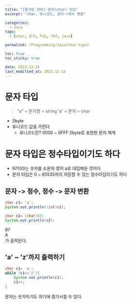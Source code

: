 ```yaml
---
title: "[즐거운 자바] 문자(char) 타입"
excerpt: "char, 유니코드, 문자->정수 변환"

categories:
  - Java
tags:
  - [char, 문자, 타입, 자바, java]

permalink: /Programming/Java/char-type/

toc: true
toc_sticky: true

date: 2023-12-15
last_modified_at: 2023-12-15
---
```


# 문자 타입
> "a" = 문자열 = string
  'a' = 문자 = char

- 2byte
- 유니코드 값을 가진다
  - 유니코드란? 0000 ~ 0FFF 2byte로 표현한 문자 체계


# 문자 타입은 정수타입이기도 하다
- 97이라는 숫자를 소문자 영어 a로 대입해둔 것이다 
- 문자 타입은 0 ~ 65535까지 저장할 수 있는 정수타입이기도 하다

## 문자 -> 정수, 정수 -> 문자 변환
```java
char c1= 'a';
System.out.println((int)c1);

char c2= (char)65;
System.out.println(c2);
```
97  
A  
가 출력된다.

## 'a' ~ 'z'까지 출력하기
```java
char c1= 'a';
while (c1<='z'){
    System.out.println(c1);
    c1++;
}
```  
문자는 숫자이기도 하기에 증가시킬 수 있다.